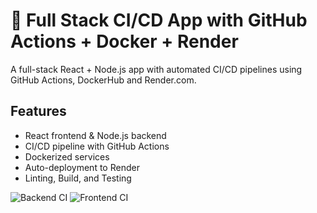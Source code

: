 # 🚀 Full Stack CI/CD App with GitHub Actions + Docker + Render

A full-stack React + Node.js app with automated CI/CD pipelines using GitHub Actions, DockerHub and Render.com.

## Features
- React frontend & Node.js backend
- CI/CD pipeline with GitHub Actions
- Dockerized services
- Auto-deployment to Render
- Linting, Build, and Testing

![Backend CI](https://github.com/ikerilive/ci-cd-fullstack-app/actions/workflows/server.yml/badge.svg)
![Frontend CI](https://github.com/ikerilive/ci-cd-fullstack-app/actions/workflows/client.yml/badge.svg)
